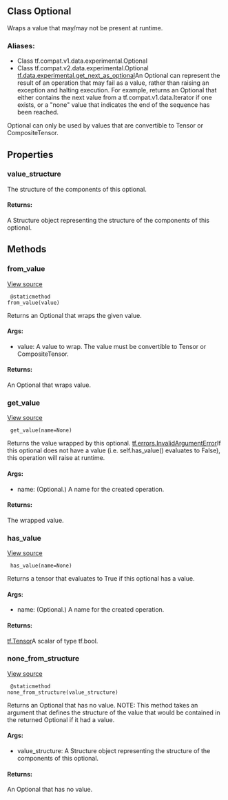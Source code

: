 ## Class Optional
Wraps a value that may/may not be present at runtime.
### Aliases:
- Class tf.compat.v1.data.experimental.Optional
- Class tf.compat.v2.data.experimental.Optional
[tf.data.experimental.get_next_as_optional](https://tensorflow.google.cn/api_docs/python/tf/data/experimental/get_next_as_optional)An Optional can represent the result of an operation that may fail as a value, rather than raising an exception and halting execution. For example,  returns an Optional that either contains the next value from a tf.compat.v1.data.Iterator if one exists, or a "none" value that indicates the end of the sequence has been reached.

Optional can only be used by values that are convertible to Tensor or CompositeTensor.
## Properties
### value_structure
The structure of the components of this optional.
#### Returns:
A Structure object representing the structure of the components of this optional.
## Methods
### from_value
[View source](https://github.com/tensorflow/tensorflow/blob/r2.0/tensorflow/python/data/ops/optional_ops.py#L87-L105)


```
 @staticmethod
from_value(value)
```
Returns an Optional that wraps the given value.
#### Args:
- value: A value to wrap. The value must be convertible to Tensor or CompositeTensor.
#### Returns:
An Optional that wraps value.
### get_value
[View source](https://github.com/tensorflow/tensorflow/blob/r2.0/tensorflow/python/data/ops/optional_ops.py#L61-L75)


```
 get_value(name=None)
```
Returns the value wrapped by this optional.
[tf.errors.InvalidArgumentError](https://tensorflow.google.cn/api_docs/python/tf/errors/InvalidArgumentError)If this optional does not have a value (i.e. self.has_value() evaluates to False), this operation will raise  at runtime.

#### Args:
- name: (Optional.) A name for the created operation.
#### Returns:
The wrapped value.
### has_value
[View source](https://github.com/tensorflow/tensorflow/blob/r2.0/tensorflow/python/data/ops/optional_ops.py#L49-L59)


```
 has_value(name=None)
```
Returns a tensor that evaluates to True if this optional has a value.
#### Args:
- name: (Optional.) A name for the created operation.
#### Returns:
[tf.Tensor](https://tensorflow.google.cn/api_docs/python/tf/Tensor)A scalar  of type tf.bool.

### none_from_structure
[View source](https://github.com/tensorflow/tensorflow/blob/r2.0/tensorflow/python/data/ops/optional_ops.py#L107-L121)


```
 @staticmethod
none_from_structure(value_structure)
```
Returns an Optional that has no value.
NOTE: This method takes an argument that defines the structure of the value that would be contained in the returned Optional if it had a value.
#### Args:
- value_structure: A Structure object representing the structure of the components of this optional.
#### Returns:
An Optional that has no value.
